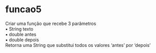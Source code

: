 # funcao5
Criar uma função que recebe 3 parâmetros  
▪ String texto  
▪ double antes  
▪ double depois  
Retorna uma String que substitui todos os valores ‘antes’ por ‘depois’
